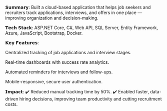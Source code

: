 𝗦𝘂𝗺𝗺𝗮𝗿𝘆:
Built a cloud-based application that helps job seekers and recruiters track applications, interviews, and offers in one place — improving organization and decision-making.

𝗧𝗲𝗰𝗵 𝗦𝘁𝗮𝗰𝗸:
ASP.NET Core, C#, Web API, SQL Server, Entity Framework, Azure, JavaScript, Bootstrap, Docker.

𝗞𝗲𝘆 𝗙𝗲𝗮𝘁𝘂𝗿𝗲𝘀:

Centralized tracking of job applications and interview stages.

Real-time dashboards with success rate analytics.

Automated reminders for interviews and follow-ups.

Mobile-responsive, secure user authentication.

𝗜𝗺𝗽𝗮𝗰𝘁:
✔️ Reduced manual tracking time by 50%.
✔️ Enabled faster, data-driven hiring decisions, improving team productivity and cutting recruitment costs.
